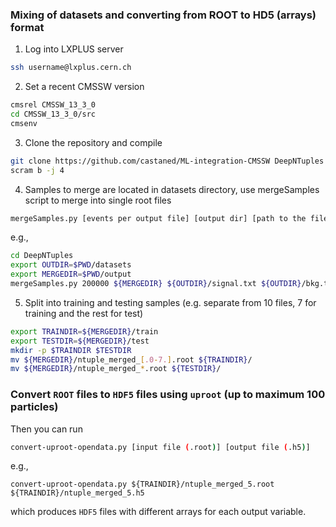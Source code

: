 ### Mixing of datasets and converting from ROOT to HD5 (arrays) format

1. Log into LXPLUS server

```bash
ssh username@lxplus.cern.ch
```


2. Set a recent CMSSW version

```bash
cmsrel CMSSW_13_3_0
cd CMSSW_13_3_0/src
cmsenv
```

3. Clone the repository  and compile 

```bash
git clone https://github.com/castaned/ML-integration-CMSSW DeepNTuples
scram b -j 4
```

4. Samples to merge are located in datasets directory, use mergeSamples script to merge into single root files

```bash
mergeSamples.py [events per output file] [output dir] [path to the filelist produced in step 1]
```
e.g.,
```bash
cd DeepNTuples
export OUTDIR=$PWD/datasets 
export MERGEDIR=$PWD/output
mergeSamples.py 200000 ${MERGEDIR} ${OUTDIR}/signal.txt ${OUTDIR}/bkg.txt
```

5. Split into training and testing samples (e.g. separate from 10 files, 7 for training and the rest for test)

```bash
export TRAINDIR=${MERGEDIR}/train
export TESTDIR=${MERGEDIR}/test
mkdir -p $TRAINDIR $TESTDIR
mv ${MERGEDIR}/ntuple_merged_[.0-7.].root ${TRAINDIR}/
mv ${MERGEDIR}/ntuple_merged_*.root ${TESTDIR}/
```


### Convert `ROOT` files to `HDF5` files using `uproot`  (up to maximum 100 particles) 


Then you can run
```bash
convert-uproot-opendata.py [input file (.root)] [output file (.h5)]
```
e.g.,
```
convert-uproot-opendata.py ${TRAINDIR}/ntuple_merged_5.root ${TRAINDIR}/ntuple_merged_5.h5
```
which produces `HDF5` files with different arrays for each output variable.

